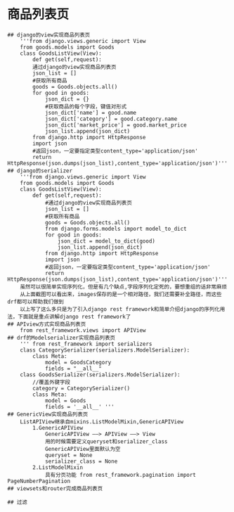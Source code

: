 # 商品列表页
    ## django的view实现商品列表页
        '''from django.views.generic import View
        from goods.models import Goods
        class GoodsListView(View):
            def get(self,request):
            通过django的view实现商品列表页
            json_list = []
            #获取所有商品
            goods = Goods.objects.all()
            for good in goods:
                json_dict = {}
                #获取商品的每个字段，键值对形式
                json_dict['name'] = good.name
                json_dict['category'] = good.category.name
                json_dict['market_price'] = good.market_price
                json_list.append(json_dict)
            from django.http import HttpResponse
            import json
            #返回json，一定要指定类型content_type='application/json'
            return HttpResponse(json.dumps(json_list),content_type='application/json')'''
    ## django的serializer
        '''from django.views.generic import View
        from goods.models import Goods
        class GoodsListView(View):
            def get(self,request):
                #通过django的view实现商品列表页
                json_list = []
                #获取所有商品
                goods = Goods.objects.all()
                from django.forms.models import model_to_dict
                for good in goods:
                    json_dict = model_to_dict(good)
                    json_list.append(json_dict)
                from django.http import HttpResponse
                import json
                #返回json，一定要指定类型content_type='application/json'
                return HttpResponse(json.dumps(json_list),content_type='application/json')'''
        虽然可以很简单实现序列化，但是有几个缺点,字段序列化定死的，要想重组的话非常麻烦
        从上面截图可以看出来，images保存的是一个相对路径，我们还需要补全路径，而这些drf都可以帮助我们做到
        以上写了这么多只是为了引入django rest framework和简单介绍django的序列化用法，下面就是重点讲解django rest framework了
    ## APIview方式实现商品列表页
        from rest_framework.views import APIView
    ## drf的Modelserializer实现商品列表页
        ''' from rest_framework import serializers
        class CategorySerializer(serializers.ModelSerializer):
            class Meta:
                model = GoodsCategory
                fields = "__all__"
        class GoodsSerializer(serializers.ModelSerializer):
            //覆盖外键字段
            category = CategorySerializer()
            class Meta:
                model = Goods
                fields = '__all__' '''
    ## GenericView实现商品列表页
        ListAPIView继承自mixins.ListModelMixin,GenericAPIView
            1.GenericAPIView
                GenericAPIView ——> APIView ——> View
                用的时候需要定义queryset和serializer_class
                GenericAPIView里面默认为空
                queryset = None
                serializer_class = None
            2.ListModelMixin
                具有分页功能 from rest_framework.pagination import PageNumberPagination
    ## viewsets和router完成商品列表页

    ## 过滤
        


